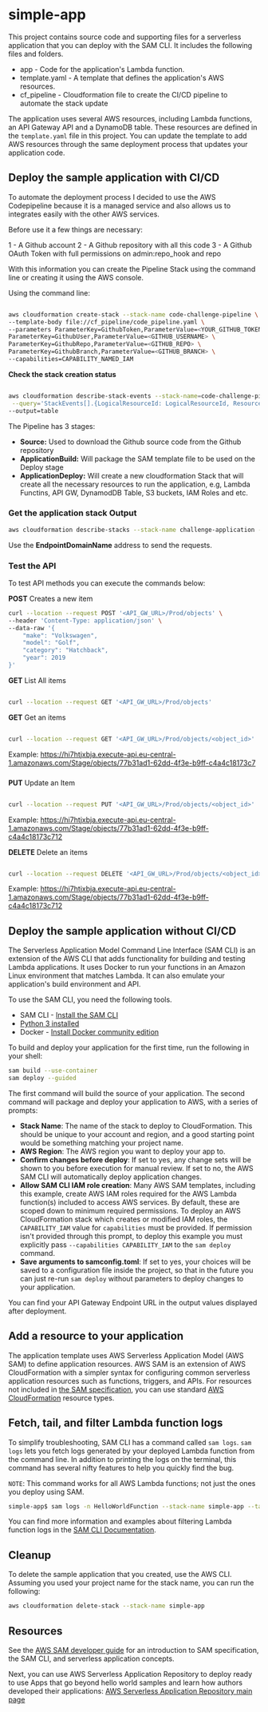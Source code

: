 # simple-app

This project contains source code and supporting files for a serverless application that you can deploy with the SAM CLI. It includes the following files and folders.

- app - Code for the application's Lambda function.
- template.yaml - A template that defines the application's AWS resources.
- cf_pipeline - Cloudformation file to create the CI/CD pipeline to automate the stack update

The application uses several AWS resources, including Lambda functions, an API Gateway API and a DynamoDB table. These resources are defined in the `template.yaml` file in this project. You can update the template to add AWS resources through the same deployment process that updates your application code.

## Deploy the sample application with CI/CD

To automate the deployment process I decided to use the AWS Codepipeline because it is a managed service and also allows us to integrates easily with the other AWS services.

Before use it a few things are necessary:

1 - A Github account
2 - A Github repository with all this code
3 - A Github OAuth Token with full permissions on admin:repo_hook and repo

With this information you can create the Pipeline Stack using the command line or creating it using the AWS console.

Using the command line:

```bash

aws cloudformation create-stack --stack-name code-challenge-pipeline \ 
--template-body file://cf_pipeline/code_pipeline.yaml \
--parameters ParameterKey=GithubToken,ParameterValue=<YOUR_GITHUB_TOKEN> \
ParameterKey=GithubUser,ParameterValue=<GITHUB_USERNAME> \
ParameterKey=GithubRepo,ParameterValue=<GITHUB_REPO> \
ParameterKey=GithubBranch,ParameterValue=<GITHUB_BRANCH> \
--capabilities=CAPABILITY_NAMED_IAM

```

**Check the stack creation status**


```bash

aws cloudformation describe-stack-events --stack-name=code-challenge-pipeline \
 --query='StackEvents[].{LogicalResourceId: LogicalResourceId, ResourceType: ResourceType, ResourceStatus: ResourceStatus}' \
--output=table

```


The Pipeline has 3 stages:

* **Source:** Used to download the Github source code from the Github repository
* **ApplicationBuild:** Will package the SAM template file to be used on the Deploy stage
* **ApplicationDeploy:** Will create a new cloudformation Stack that will create all the necessary resources to run the application, e.g, Lambda Functins, API GW, DynamodDB Table, S3 buckets, IAM Roles and etc.



### Get the application stack Output

```bash
aws cloudformation describe-stacks --stack-name challenge-application --query='Stacks[].Outputs[].{OutputKey: OutputKey, Description: Description, OutputValue: OutputValue}' --output=table
```

Use the **EndpointDomainName** address to send the requests.


### Test the API

To test API methods you can execute the commands below:

**POST** Creates a new item

```bash
curl --location --request POST '<API_GW_URL>/Prod/objects' \
--header 'Content-Type: application/json' \
--data-raw '{
    "make": "Volkswagen",
    "model": "Golf",
    "category": "Hatchback",
    "year": 2019
}'
```


**GET** List All items

```bash

curl --location --request GET '<API_GW_URL>/Prod/objects'

```

**GET** Get an items

```bash

curl --location --request GET '<API_GW_URL>/Prod/objects/<object_id>'

```
Example: https://hi7htjxbja.execute-api.eu-central-1.amazonaws.com/Stage/objects/77b31ad1-62dd-4f3e-b9ff-c4a4c18173c7


###
**PUT** Update an Item

```bash

curl --location --request PUT '<API_GW_URL>/Prod/objects/<object_id>'

```

Example: https://hi7htjxbja.execute-api.eu-central-1.amazonaws.com/Stage/objects/77b31ad1-62dd-4f3e-b9ff-c4a4c18173c712


**DELETE** Delete an items

```bash

curl --location --request DELETE '<API_GW_URL>/Prod/objects/<object_id>'

```

Example: https://hi7htjxbja.execute-api.eu-central-1.amazonaws.com/Stage/objects/77b31ad1-62dd-4f3e-b9ff-c4a4c18173c712



## Deploy the sample application without CI/CD

The Serverless Application Model Command Line Interface (SAM CLI) is an extension of the AWS CLI that adds functionality for building and testing Lambda applications. It uses Docker to run your functions in an Amazon Linux environment that matches Lambda. It can also emulate your application's build environment and API.

To use the SAM CLI, you need the following tools.

* SAM CLI - [Install the SAM CLI](https://docs.aws.amazon.com/serverless-application-model/latest/developerguide/serverless-sam-cli-install.html)
* [Python 3 installed](https://www.python.org/downloads/)
* Docker - [Install Docker community edition](https://hub.docker.com/search/?type=edition&offering=community)

To build and deploy your application for the first time, run the following in your shell:

```bash
sam build --use-container
sam deploy --guided
```

The first command will build the source of your application. The second command will package and deploy your application to AWS, with a series of prompts:

* **Stack Name**: The name of the stack to deploy to CloudFormation. This should be unique to your account and region, and a good starting point would be something matching your project name.
* **AWS Region**: The AWS region you want to deploy your app to.
* **Confirm changes before deploy**: If set to yes, any change sets will be shown to you before execution for manual review. If set to no, the AWS SAM CLI will automatically deploy application changes.
* **Allow SAM CLI IAM role creation**: Many AWS SAM templates, including this example, create AWS IAM roles required for the AWS Lambda function(s) included to access AWS services. By default, these are scoped down to minimum required permissions. To deploy an AWS CloudFormation stack which creates or modified IAM roles, the `CAPABILITY_IAM` value for `capabilities` must be provided. If permission isn't provided through this prompt, to deploy this example you must explicitly pass `--capabilities CAPABILITY_IAM` to the `sam deploy` command.
* **Save arguments to samconfig.toml**: If set to yes, your choices will be saved to a configuration file inside the project, so that in the future you can just re-run `sam deploy` without parameters to deploy changes to your application.

You can find your API Gateway Endpoint URL in the output values displayed after deployment.



## Add a resource to your application
The application template uses AWS Serverless Application Model (AWS SAM) to define application resources. AWS SAM is an extension of AWS CloudFormation with a simpler syntax for configuring common serverless application resources such as functions, triggers, and APIs. For resources not included in [the SAM specification](https://github.com/awslabs/serverless-application-model/blob/master/versions/2016-10-31.md), you can use standard [AWS CloudFormation](https://docs.aws.amazon.com/AWSCloudFormation/latest/UserGuide/aws-template-resource-type-ref.html) resource types.

## Fetch, tail, and filter Lambda function logs

To simplify troubleshooting, SAM CLI has a command called `sam logs`. `sam logs` lets you fetch logs generated by your deployed Lambda function from the command line. In addition to printing the logs on the terminal, this command has several nifty features to help you quickly find the bug.

`NOTE`: This command works for all AWS Lambda functions; not just the ones you deploy using SAM.

```bash
simple-app$ sam logs -n HelloWorldFunction --stack-name simple-app --tail
```

You can find more information and examples about filtering Lambda function logs in the [SAM CLI Documentation](https://docs.aws.amazon.com/serverless-application-model/latest/developerguide/serverless-sam-cli-logging.html).


## Cleanup

To delete the sample application that you created, use the AWS CLI. Assuming you used your project name for the stack name, you can run the following:

```bash
aws cloudformation delete-stack --stack-name simple-app
```

## Resources

See the [AWS SAM developer guide](https://docs.aws.amazon.com/serverless-application-model/latest/developerguide/what-is-sam.html) for an introduction to SAM specification, the SAM CLI, and serverless application concepts.

Next, you can use AWS Serverless Application Repository to deploy ready to use Apps that go beyond hello world samples and learn how authors developed their applications: [AWS Serverless Application Repository main page](https://aws.amazon.com/serverless/serverlessrepo/)
